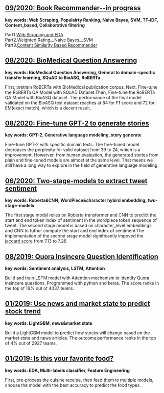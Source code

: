 ## [09/2020: Book Recommender--in progress](https://github.com/yaodehong/Book-Recommender)
**key words: Web Scraping, Populairty Ranking, Naive Bayes, SVM, TF-iDF, Content_based, Collaborative filtering**

Part1.[Web Scraping and EDA](https://github.com/yaodehong/Book-Recommender/blob/master/1_Web%20Scraping_EDA.ipynb) <br/>
Part2.[Weighted Rating__Naive Bayes__SVM](https://github.com/yaodehong/Book-Recommender/blob/master/2_Weighted%20Rating_Naive%20Bayes_SVM.ipynb) <br/>
Part3.[Content Similarity Based Recommender](https://github.com/yaodehong/Book-Recommender/blob/master/3_Content%20Similarity%20Based%20Recommender.ipynb)  <br/>


## [08/2020: BioMedical Question Answering](https://github.com/yaodehong/BioMedical-Question-Answering)
**key words: BioMedical Question Answering, General to domain-specific transfer learning, SQuAD to BioASQ, RoBERTa**

First, pretrain RoBERTa with BioMedical publication corpus. Next, Fine-tune the RoBERTa QA Model with SQuAD Dataset.Then, Fine-tune the RoBERTa QA Model with BioASQ dataset. The performance of the final model validated on the BioASQ test dataset reaches at 84 for F1 score and 72 for EM(exact match), which is a decent result. 


## [08/2020: Fine-tune GPT-2 to generate stories](https://www.kaggle.com/emily2008/fine-tune-gpt-2-to-generate-stories/notebook)
**key words: GPT-2, Generative language modeling, story generate**

Fine-tune GPT-2 with specific domain texts. The fine-tuned model decreases the perplexity for valid dataset from 39 to 24, which is a improvement. Howerver, from human evaluation, the generated stories from plain and fine-tuned models are almost at the same level. That means we still have a long way to explore in the field of generative language modeling. 

## [06/2020: Two-stage-models to extract tweet sentiment](https://www.kaggle.com/emily2008/tweet-sentiment-extraction-2-stage-models)
**key words: Roberta&CNN, WordPiece&character hybird embedding, two-stage-models**

The first stage model relies on Roberta transformer and CNN to predict the start and end token index of sentiment in the wordpiece token sequence of tweet. The second stage model is based on character_level embeddings and CNN to futhur compute the start and end index of sentiment.The implementation of the second stage model significantly impoved the [jaccard score](https://en.wikipedia.org/wiki/Jaccard_index) from 7.13 to 7.26.

## [08/2019: Quora Insincere Question Identification](https://www.kaggle.com/emily2008/quora-insincere-questions)
**key words: Sentiment analysis, LSTM, Attention**

Build and train LSTM model with Attention mechanism to identify Quora insincere questions. Programmed with python and keras. The score ranks in the top of 16% out of 4037 teams.

## [01/2019: Use news and market state to predict stock trend](https://www.kaggle.com/emily2008/two-sigma-stock-news-market?scriptVersionId=7345306)
**key words: LightGBM, news&market state**

Build a LightGBM model to predict how stocks will change based on the market state and news articles. The outcome performance ranks in the top  of 4% out of 2927 teams.

## [01/2019: Is this your favorite food?](https://www.kaggle.com/emily2008/is-this-your-favorite-food)
**key words: EDA, Multi-labels classifier, Feature Engineering**

First, pre-process the cuisine receipe, then feed them to multiple models, choose the model with the best accuracy to predict the food types. 
